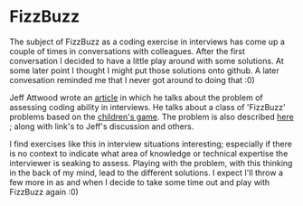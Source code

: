 # FizzBuzz

The subject of FizzBuzz as a coding exercise in interviews has come up a couple of times in conversations with colleagues.
After the first conversation I decided to have a little play around with some solutions. At some later point I thought I might 
put those solutions onto github. A later convesation reminded me that I never got around to doing that :0)

Jeff Attwood wrote an [article][codinghorror] in which he talks about the problem of assessing coding ability in interviews.
He talks about a class of 'FizzBuzz' problems based on the [children's game][wikipedia]. The problem is also described [here][c2]
; along with link's to Jeff's discussion and others.

I find exercises like this in interview situations interesting; especially if there is no context to indicate what area of 
knowledge or technical expertise the interviewer is seaking to assess. Playing with the problem, with this thinking in the back
of my mind, lead to the different solutions. I expect I'll throw a few more in as and when I decide to take some time out and play
with FizzBuzz again :0)


[c2]: http://c2.com/cgi/wiki?FizzBuzzTest

[wikipedia]: http://en.wikipedia.org/wiki/Fizz_buzz

[codinghorror]: http://blog.codinghorror.com/why-cant-programmers-program/
